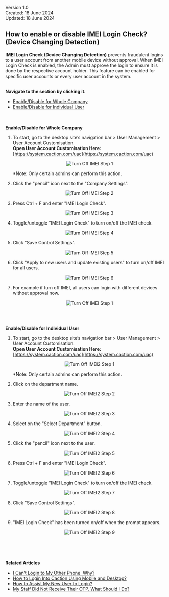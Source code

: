 Version 1.0<br>
Created: 18 June 2024<br>
Updated: 18 June 2024<br>
## How to enable or disable IMEI Login Check? (Device Changing Detection)

**IMEI Login Check (Device Changing Detection)** prevents fraudulent logins to a user account from another mobile device without approval. When IMEI Login Check is enabled, the Admin must approve the login to ensure it is done by the respective account holder. This feature can be enabled for specific user accounts or every user account in the system.<br><br>

**Navigate to the section by clicking it.**<br>

- [Enable/Disable for Whole Company](#section1)<br>
- [Enable/Disable for Individual User](#section2)
<br><br><br>

<a id="section1"></a>

**Enable/Disable for Whole Company**<br>

1. To start, go to the desktop site’s navigation bar > User Management > User Account Customisation.<br>
   **Open User Account Customisation Here:** [https://system.caction.com/uac](https://system.caction.com/uac)<br>

   <p align="center">
     <img src="img/Turn_Off_IMEI_Step_1.png" alt="Turn Off IMEI Step 1">
   </p>

   *Note: Only certain admins can perform this action.<br>

2. Click the "pencil" icon next to the "Company Settings".<br>
   
   <p align="center">
     <img src="img/Turn_Off_IMEI_Step_2.png" alt="Turn Off IMEI Step 2">
   </p>
   
3. Press Ctrl + F and enter "IMEI Login Check".<br>

   <p align="center">
     <img src="img/Turn_Off_IMEI_Step_3.png" alt="Turn Off IMEI Step 3">
   </p>

4. Toggle/untoggle "IMEI Login Check" to turn on/off the IMEI check.<br>

   <p align="center">
     <img src="img/Turn_Off_IMEI_Step_4.png" alt="Turn Off IMEI Step 4">
   </p>
   
5. Click "Save Control Settings".<br>

   <p align="center">
     <img src="img/Turn_Off_IMEI_Step_5.png" alt="Turn Off IMEI Step 5">
   </p>

6. Click "Apply to new users and update existing users" to turn on/off IMEI for all users.<br>

   <p align="center">
     <img src="img/Turn_Off_IMEI_Step_6.png" alt="Turn Off IMEI Step 6">
   </p>
   
7. For example if turn off IMEI, all users can login with different devices without approval now.<br>

   <p align="center">
     <img src="img/Turn_Off_IMEI_Step_7.png" alt="Turn Off IMEI Step 1">
   </p>
   <br><br>

<a id="section2"></a>

**Enable/Disable for Individual User**<br>

1. To start, go to the desktop site’s navigation bar > User Management > User Account Customisation.<br>
   **Open User Account Customisation Here:** [https://system.caction.com/uac](https://system.caction.com/uac)<br>

   <p align="center">
     <img src="img/Turn_Off_IMEI2_Step_1.png" alt="Turn Off IMEI2 Step 1">
   </p>

   *Note: Only certain admins can perform this action.<br>

2. Click on the department name.<br>

   <p align="center">
     <img src="img/Turn_Off_IMEI2_Step_2.png" alt="Turn Off IMEI2 Step 2">
   </p>

3. Enter the name of the user.<br>

   <p align="center">
     <img src="img/Turn_Off_IMEI2_Step_3.png" alt="Turn Off IMEI2 Step 3">
   </p>

4. Select on the "Select Department" button.<br>

   <p align="center">
     <img src="img/Turn_Off_IMEI2_Step_4.png" alt="Turn Off IMEI2 Step 4">
   </p>

5. Click the "pencil" icon next to the user.<br>
   
   <p align="center">
     <img src="img/Turn_Off_IMEI2_Step_5.png" alt="Turn Off IMEI2 Step 5">
   </p>
   
6. Press Ctrl + F and enter "IMEI Login Check".<br>

   <p align="center">
     <img src="img/Turn_Off_IMEI2_Step_6.png" alt="Turn Off IMEI2 Step 6">
   </p>

7. Toggle/untoggle "IMEI Login Check" to turn on/off the IMEI check.<br>

   <p align="center">
     <img src="img/Turn_Off_IMEI2_Step_7.png" alt="Turn Off IMEI2 Step 7">
   </p>
   
8. Click "Save Control Settings".<br>

   <p align="center">
     <img src="img/Turn_Off_IMEI2_Step_8.png" alt="Turn Off IMEI2 Step 8">
   </p>

9. "IMEI Login Check" has been turned on/off when the prompt appears.<br>

   <p align="center">
     <img src="img/Turn_Off_IMEI2_Step_9.png" alt="Turn Off IMEI2 Step 9">
   </p>
<br><br><br>

**Related Articles**
- [I Can’t Login to My Other Phone. Why?](IMEI.md)
- [How to Login Into Caction Using Mobile and Desktop?](Login.md)
- [How to Assist My New User to Login?](New_User_Login.md)
- [My Staff Did Not Receive Their OTP. What Should I Do?](Not_Receiving_OTP.md)

<!-- [Link Text](https://support.caction.com/Turn_Off_IMEI.html) -->
